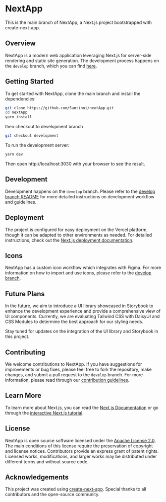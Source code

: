 # NextApp

This is the main branch of NextApp, a Next.js project bootstrapped with create-next-app.

## Overview

NextApp is a modern web application leveraging Next.js for server-side rendering and static site generation. The development process happens on the `develop` branch, which you can find [here](https://github.com/Santinni/nextApp/tree/develop).

## Getting Started

To get started with NextApp, clone the main branch and install the dependencies:

```bash
git clone https://github.com/Santinni/nextApp.git
cd nextApp
yarn install
```
then checkout to development branch

```bash
git checkout development
```

To run the development server:
```bash
yarn dev
```

Then open http://localhost:3030 with your browser to see the result.

## Development

Development happens on the `develop` branch. Please refer to the [develop branch README](https://github.com/Santinni/nextApp/tree/develop) for more detailed instructions on development workflow and guidelines.

## Deployment

The project is configured for easy deployment on the Vercel platform, though it can be adapted to other environments as needed. For detailed instructions, check out the [Next.js deployment documentation](https://nextjs.org/docs/deployment).

## Icons

NextApp has a custom icon workflow which integrates with Figma. For more information on how to import and use icons, please refer to the [develop branch](https://github.com/Santinni/nextApp/tree/develop).

## Future Plans

In the future, we aim to introduce a UI library showcased in Storybook to enhance the development experience and provide a comprehensive view of UI components. Currently, we are evaluating Tailwind CSS with DaisyUI and CSS Modules to determine the best approach for our styling needs.

Stay tuned for updates on the integration of the UI library and Storybook in this project.

## Contributing

We welcome contributions to NextApp. If you have suggestions for improvements or bug fixes, please feel free to fork the repository, make changes, and submit a pull request to the `develop` branch. For more information, please read through our [contribution guidelines](https://github.com/Santinni/nextApp/tree/main/CONTRIBUTING.md).

## Learn More

To learn more about Next.js, you can read the [Next.js Documentation](https://nextjs.org/docs) or go through the [interactive Next.js tutorial](https://nextjs.org/learn).

## License

NextApp is open source software licensed under the [Apache License 2.0](https://opensource.org/licenses/Apache-2.0). The main conditions of this license require the preservation of copyright and license notices. Contributors provide an express grant of patent rights. Licensed works, modifications, and larger works may be distributed under different terms and without source code.

## Acknowledgements

This project was created using [create-next-app](https://nextjs.org/docs/api-reference/create-next-app). Special thanks to all contributors and the open-source community.
